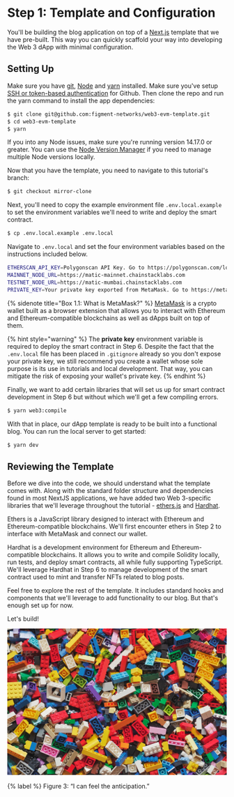# Step 1: Template and Configuration

You'll be building the blog application on top of a [Next.js](https://nextjs.org/) template that we have pre-built. This way you can quickly scaffold your way into developing the Web 3 dApp with minimal configuration.

## Setting Up

Make sure you have [git](https://git-scm.com/book/en/v2/Getting-Started-Installing-Git), [Node](https://nodejs.org/en/) and [yarn](https://yarnpkg.com/getting-started/install) installed. Make sure you've setup [SSH or token-based authentication](https://github.blog/2020-12-15-token-authentication-requirements-for-git-operations/) for Github. Then clone the repo and run the yarn command to install the app dependencies:

```bash
$ git clone git@github.com:figment-networks/web3-evm-template.git
$ cd web3-evm-template
$ yarn
```

If you into any Node issues, make sure you're running version 14.17.0 or greater. You can use the [Node Version Manager](https://github.com/nvm-sh/nvm) if you need to manage multiple Node versions locally.

Now that you have the template, you need to navigate to this tutorial's branch:

```bash
$ git checkout mirror-clone
```

Next, you'll need to copy the example environment file `.env.local.example` to set the environment variables we'll need to write and deploy the smart contract. 

```bash
$ cp .env.local.example .env.local
```

Navigate to `.env.local` and set the four environment variables based on the instructions included below.

```bash
ETHERSCAN_API_KEY=Polygonscan API Key. Go to https://polygonscan.com/login and login or create an account. Then click on API-KEYs on the left navigation panel to create an api key. Name the app MirrorClone. Copy-paste the API key here.
MAINNET_NODE_URL=https://matic-mainnet.chainstacklabs.com
TESTNET_NODE_URL=https://matic-mumbai.chainstacklabs.com
PRIVATE_KEY=Your private key exported from MetaMask. Go to https://metamask.zendesk.com/hc/en-us/articles/360015289632-How-to-Export-an-Account-Private-Key to learn how to export your private key.
```

{% sidenote title="Box 1.1: What is MetaMask?" %}
[MetaMask](https://metamask.io/) is a crypto wallet built as a browser extension that allows you to interact with Ethereum and Ethereum-compatible blockchains as well as dApps built on top of them.

{% hint style="warning" %}
The **private key** environment variable is required to deploy the smart contract in Step 6. Despite the fact that the `.env.local` file has been placed in `.gitignore` already so you don't expose your private key, we still recommend you create a wallet whose sole purpose is its use in tutorials and local development. That way, you can mitigate the risk of exposing your wallet's private key.
{% endhint %}

Finally, we want to add certain libraries that will set us up for smart contract development in Step 6 but without which we'll get a few compiling errors.

```bash
$ yarn web3:compile
```

With that in place, our dApp template is ready to be built into a functional blog. You can run the local server to get started:

```bash
$ yarn dev
```

## Reviewing the Template

Before we dive into the code, we should understand what the template comes with. Along with the standard folder structure and dependencies found in most NextJS applications, we have added two Web 3-specific libraries that we'll leverage throughout the tutorial - [ethers.js](https://docs.ethers.io/) and [Hardhat](https://hardhat.org/).

Ethers is a JavaScript library designed to interact with Ethereum and Ethereum-compatible blockchains. We'll first encounter ethers in Step 2 to interface with MetaMask and connect our wallet.

Hardhat is a development environment for Ethereum and Ethereum-compatible blockchains. It allows you to write and compile Solidity locally, run tests, and deploy smart contracts, all while fully supporting TypeScript. We'll leverage Hardhat in Step 6 to manage development of the smart contract used to mint and transfer NFTs related to blog posts.

Feel free to explore the rest of the template. It includes standard hooks and components that we'll leverage to add functionality to our blog. But that's enough set up for now.

Let's build!

![Figure 3: “I can feel the anticipation.”](./assets/lego.jpeg)

{% label %}
Figure 3: “I can feel the anticipation.”
